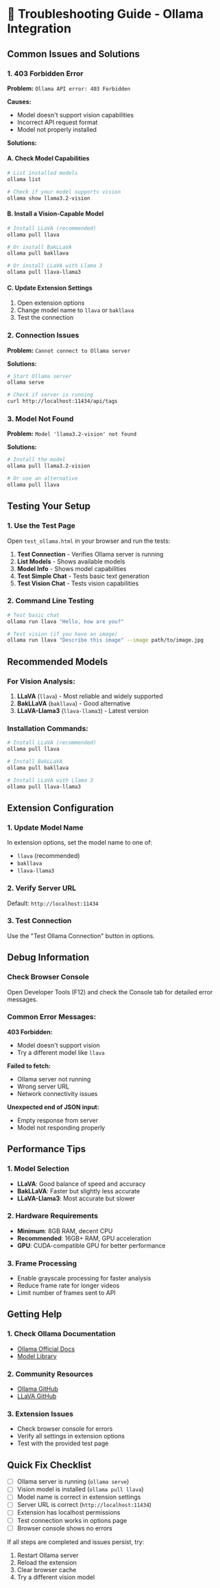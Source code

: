 # 🔧 Troubleshooting Guide - Ollama Integration

## Common Issues and Solutions

### 1. 403 Forbidden Error

**Problem:** `Ollama API error: 403 Forbidden`

**Causes:**
- Model doesn't support vision capabilities
- Incorrect API request format
- Model not properly installed

**Solutions:**

#### A. Check Model Capabilities
```bash
# List installed models
ollama list

# Check if your model supports vision
ollama show llama3.2-vision
```

#### B. Install a Vision-Capable Model
```bash
# Install LLaVA (recommended)
ollama pull llava

# Or install BakLLaVA
ollama pull bakllava

# Or install LLaVA with Llama 3
ollama pull llava-llama3
```

#### C. Update Extension Settings
1. Open extension options
2. Change model name to `llava` or `bakllava`
3. Test the connection

### 2. Connection Issues

**Problem:** `Cannot connect to Ollama server`

**Solutions:**
```bash
# Start Ollama server
ollama serve

# Check if server is running
curl http://localhost:11434/api/tags
```

### 3. Model Not Found

**Problem:** `Model 'llama3.2-vision' not found`

**Solutions:**
```bash
# Install the model
ollama pull llama3.2-vision

# Or use an alternative
ollama pull llava
```

## Testing Your Setup

### 1. Use the Test Page
Open `test_ollama.html` in your browser and run the tests:

1. **Test Connection** - Verifies Ollama server is running
2. **List Models** - Shows available models
3. **Model Info** - Shows model capabilities
4. **Test Simple Chat** - Tests basic text generation
5. **Test Vision Chat** - Tests vision capabilities

### 2. Command Line Testing
```bash
# Test basic chat
ollama run llava "Hello, how are you?"

# Test vision (if you have an image)
ollama run llava "Describe this image" --image path/to/image.jpg
```

## Recommended Models

### For Vision Analysis:
1. **LLaVA** (`llava`) - Most reliable and widely supported
2. **BakLLaVA** (`bakllava`) - Good alternative
3. **LLaVA-Llama3** (`llava-llama3`) - Latest version

### Installation Commands:
```bash
# Install LLaVA (recommended)
ollama pull llava

# Install BakLLaVA
ollama pull bakllava

# Install LLaVA with Llama 3
ollama pull llava-llama3
```

## Extension Configuration

### 1. Update Model Name
In extension options, set the model name to one of:
- `llava` (recommended)
- `bakllava`
- `llava-llama3`

### 2. Verify Server URL
Default: `http://localhost:11434`

### 3. Test Connection
Use the "Test Ollama Connection" button in options.

## Debug Information

### Check Browser Console
Open Developer Tools (F12) and check the Console tab for detailed error messages.

### Common Error Messages:

**403 Forbidden:**
- Model doesn't support vision
- Try a different model like `llava`

**Failed to fetch:**
- Ollama server not running
- Wrong server URL
- Network connectivity issues

**Unexpected end of JSON input:**
- Empty response from server
- Model not responding properly

## Performance Tips

### 1. Model Selection
- **LLaVA**: Good balance of speed and accuracy
- **BakLLaVA**: Faster but slightly less accurate
- **LLaVA-Llama3**: Most accurate but slower

### 2. Hardware Requirements
- **Minimum**: 8GB RAM, decent CPU
- **Recommended**: 16GB+ RAM, GPU acceleration
- **GPU**: CUDA-compatible GPU for better performance

### 3. Frame Processing
- Enable grayscale processing for faster analysis
- Reduce frame rate for longer videos
- Limit number of frames sent to API

## Getting Help

### 1. Check Ollama Documentation
- [Ollama Official Docs](https://ollama.ai/docs)
- [Model Library](https://ollama.ai/library)

### 2. Community Resources
- [Ollama GitHub](https://github.com/ollama/ollama)
- [LLaVA GitHub](https://github.com/haotian-liu/LLaVA)

### 3. Extension Issues
- Check browser console for errors
- Verify all settings in extension options
- Test with the provided test page

## Quick Fix Checklist

- [ ] Ollama server is running (`ollama serve`)
- [ ] Vision model is installed (`ollama pull llava`)
- [ ] Model name is correct in extension settings
- [ ] Server URL is correct (`http://localhost:11434`)
- [ ] Extension has localhost permissions
- [ ] Test connection works in options page
- [ ] Browser console shows no errors

If all steps are completed and issues persist, try:
1. Restart Ollama server
2. Reload the extension
3. Clear browser cache
4. Try a different vision model 